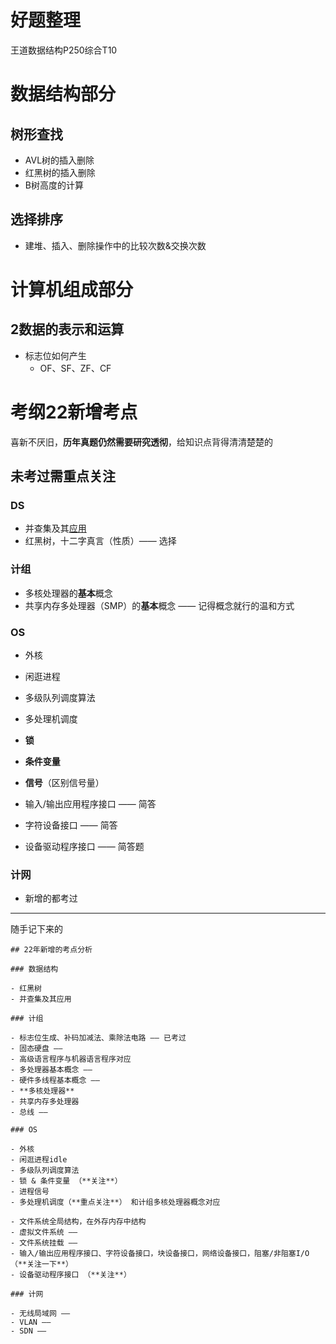 # 好题整理

王道数据结构P250综合T10

# 数据结构部分

## 树形查找

- AVL树的插入删除
- 红黑树的插入删除
- B树高度的计算

## 选择排序

- 建堆、插入、删除操作中的比较次数&交换次数

# 计算机组成部分

## 2数据的表示和运算

- 标志位如何产生
  - OF、SF、ZF、CF

# 考纲22新增考点

喜新不厌旧，**历年真题仍然需要研究透彻**，给知识点背得清清楚楚的

## 未考过需重点关注

### DS

- 并查集及其<u>应用</u>
- 红黑树，十二字真言（性质）—— 选择

### 计组

- 多核处理器的**基本**概念
- 共享内存多处理器（SMP）的**基本**概念 —— 记得概念就行的温和方式

### OS

- 外核
- 闲逛进程
- 多级队列调度算法
- 多处理机调度
- **锁**
- **条件变量**
- **信号**（区别信号量）

- 输入/输出应用程序接口 —— 简答
- 字符设备接口 —— 简答
- 设备驱动程序接口 —— 简答题

### 计网

- 新增的都考过

---

随手记下来的

```
## 22年新增的考点分析

### 数据结构

- 红黑树
- 并查集及其应用

### 计组

- 标志位生成、补码加减法、乘除法电路 —— 已考过
- 固态硬盘 —— 
- 高级语言程序与机器语言程序对应
- 多处理器基本概念 ——
- 硬件多线程基本概念 ——
- **多核处理器**
- 共享内存多处理器
- 总线 ——

### OS

- 外核
- 闲逛进程idle
- 多级队列调度算法
- 锁 & 条件变量 （**关注**）
- 进程信号
- 多处理机调度（**重点关注**） 和计组多核处理器概念对应

- 文件系统全局结构，在外存内存中结构
- 虚拟文件系统 ——
- 文件系统挂载 ——
- 输入/输出应用程序接口、字符设备接口，块设备接口，网络设备接口，阻塞/非阻塞I/O （**关注一下**）
- 设备驱动程序接口 （**关注**）

### 计网

- 无线局域网 ——
- VLAN ——
- SDN ——
```


